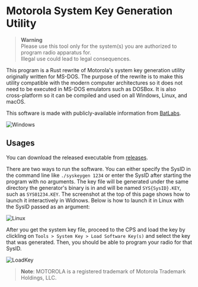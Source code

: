 # Motorola System Key Generation Utility

> **Warning**\
> Please use this tool only for the system(s) you are authorized to program radio apparatus for.\
> Illegal use could lead to legal consequences.

This program is a Rust rewrite of Motorola's system key generation utility originally written for MS-DOS. The purpose of the rewrite is to make this utility compatible with the modern computer architectures so it does not need to be executed in MS-DOS emulators such as DOSBox. It is also cross-platform so it can be compiled and used on all Windows, Linux, and macOS.

This software is made with publicly-available information from [BatLabs](http://www.batlabs.com/syskey.html).

![Windows](https://user-images.githubusercontent.com/21986859/194345080-7075ff48-d23c-4c1c-995c-e7ebda03c40c.png)

## Usages

You can download the released executable from [releases](https://github.com/k4yt3x/syskey/releases/latest).

There are two ways to run the software. You can either specify the SysID in the command line like `./syskeygen 1234` or enter the SysID after starting the program with no arguments. The key file will be generated under the same directory the generator's binary is in and will be named `SYS{SysID}.KEY`, such as `SYS01234.KEY`. The screenshot at the top of this page shows how to launch it interactively in Widnows. Below is how to launch it in Linux with the SysID passed as an argument:

![Linux](https://user-images.githubusercontent.com/21986859/194345387-8ca64321-db69-4740-8416-2a7b807ad714.png)

After you get the system key file, proceed to the CPS and load the key by clickling on `Tools > System Key > Load Software Key(s)` and select the key that was generated. Then, you should be able to program your radio for that SysID.

![LoadKey](https://user-images.githubusercontent.com/21986859/194345876-7c2d8670-16a2-437c-b9c8-26aefeb106fb.png)

> **Note**: MOTOROLA is a registered trademark of Motorola Trademark Holdings, LLC.
